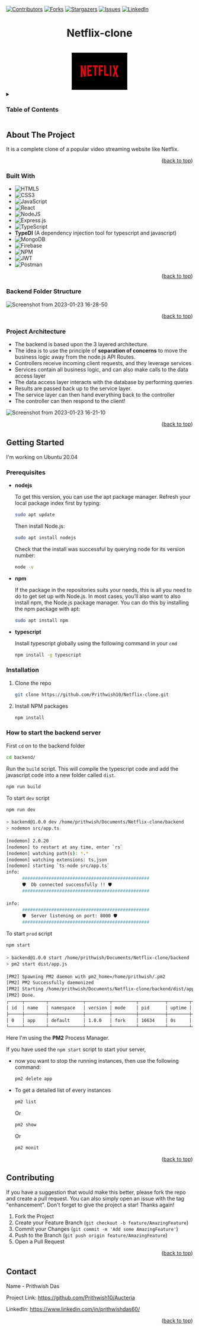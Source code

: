 <!-- Improved compatibility of back to top link: See: https://github.com/othneildrew/Best-README-Template/pull/73 -->
<a name="readme-top"></a>
<!--
*** Thanks for checking out the Best-README-Template. If you have a suggestion
*** that would make this better, please fork the repo and create a pull request
*** or simply open an issue with the tag "enhancement".
*** Don't forget to give the project a star!
*** Thanks again! Now go create something AMAZING! :D
-->



<!-- PROJECT SHIELDS -->
<!--
*** I'm using markdown "reference style" links for readability.
*** Reference links are enclosed in brackets [ ] instead of parentheses ( ).
*** See the bottom of this document for the declaration of the reference variables
*** for contributors-url, forks-url, etc. This is an optional, concise syntax you may use.
*** https://www.markdownguide.org/basic-syntax/#reference-style-links
-->
[![Contributors][contributors-shield]][contributors-url]
[![Forks][forks-shield]][forks-url]
[![Stargazers][stars-shield]][stars-url]
[![Issues][issues-shield]][issues-url]
[![LinkedIn][linkedin-shield]][linkedin-url]
<!-- [![MIT License][license-shield]][license-url] -->

# <h1 align="center">Netflix-clone</h1>

<!-- PROJECT LOGO -->
<br />
<div align="center">
  <a href="https://github.com/Prithwish10/Netflix-clone/backend">
    <img src="Netflix-logo.png" alt="Logo" width="150" height="100">
  </a>
</div>

<!-- TABLE OF CONTENTS -->
<details>
  <summary><h3>Table of Contents</h3></summary>
  <ol>
    <li>
      <a href="#about-the-project">About The Project</a>
      <ul>
        <li><a href="#built-with">Built With</a></li>
        <li><a href="#backend-folder-structure">Backend Folder Structure</a></li>
        <li><a href="#project-architecture">Project Architecture</a></li>
      </ul>
    </li>
    <li>
      <a href="#getting-started">Getting Started</a>
      <ul>
        <li><a href="#prerequisites">Prerequisites</a></li>
        <li><a href="#installation">Installation</a></li>
      </ul>
    </li>
<!--     <li><a href="#usage">Usage</a></li> -->
    <li><a href="#contributing">Contributing</a></li>
<!--     <li><a href="#license">License</a></li> -->
    <li><a href="#contact">Contact</a></li>
<!--     <li><a href="#acknowledgments">Acknowledgments</a></li> -->
  </ol>
</details>


<!-- ABOUT THE PROJECT -->
## About The Project
<!-- [![Product Name Screen Shot][product-screenshot]](https://example.com) -->

It is a complete clone of a popular video streaming website like Netflix.

<p align="right">(<a href="#readme-top">back to top</a>)</p>

### Built With

* ![HTML5](https://img.shields.io/badge/html5-%23E34F26.svg?style=for-the-badge&logo=html5&logoColor=white)
* ![CSS3](https://img.shields.io/badge/css3-%231572B6.svg?style=for-the-badge&logo=css3&logoColor=white)
* ![JavaScript](https://img.shields.io/badge/javascript-%23323330.svg?style=for-the-badge&logo=javascript&logoColor=%23F7DF1E)
* ![React](https://img.shields.io/badge/react-%2320232a.svg?style=for-the-badge&logo=react&logoColor=%2361DAFB)
* ![NodeJS](https://img.shields.io/badge/node.js-6DA55F?style=for-the-badge&logo=node.js&logoColor=white)
* ![Express.js](https://img.shields.io/badge/express.js-%23404d59.svg?style=for-the-badge&logo=express&logoColor=%2361DAFB)
* ![TypeScript](https://img.shields.io/badge/typescript-%23007ACC.svg?style=for-the-badge&logo=typescript&logoColor=white)
* **TypeDI** (A dependency injection tool for typescript and javascript)
* ![MongoDB](https://img.shields.io/badge/MongoDB-%234ea94b.svg?style=for-the-badge&logo=mongodb&logoColor=white)
* ![Firebase](https://img.shields.io/badge/firebase-%23039BE5.svg?style=for-the-badge&logo=firebase)
* ![NPM](https://img.shields.io/badge/NPM-%23000000.svg?style=for-the-badge&logo=npm&logoColor=white)
* ![JWT](https://img.shields.io/badge/JWT-black?style=for-the-badge&logo=JSON%20web%20tokens)
* ![Postman](https://img.shields.io/badge/Postman-FF6C37?style=for-the-badge&logo=postman&logoColor=white)

<p align="right">(<a href="#readme-top">back to top</a>)</p>

### Backend Folder Structure

![Screenshot from 2023-01-23 16-28-50](https://user-images.githubusercontent.com/59892611/214023489-b6422240-c910-4530-902c-80491452c176.png)

<p align="right">(<a href="#readme-top">back to top</a>)</p>

<!-- PROJECT ARCHITECTURE -->

### Project Architecture

* The backend is based upon the 3 layered architecture. 
* The idea is to use the principle of **separation of concerns** to move the business logic away from the node.js API Routes.
* Controllers receive incoming client requests, and they leverage services
* Services contain all business logic, and can also make calls to the data access layer
* The data access layer interacts with the database by performing queries
* Results are passed back up to the service layer.
* The service layer can then hand everything back to the controller
* The controller can then respond to the client!

![Screenshot from 2023-01-23 16-21-10](https://user-images.githubusercontent.com/59892611/214021924-f7c67ae5-0714-402b-ab89-24881161a60e.png)

<p align="right">(<a href="#readme-top">back to top</a>)</p>

<!-- GETTING STARTED -->
## Getting Started

I'm working on Ubuntu 20.04

### Prerequisites

* **nodejs**
  
  To get this version, you can use the apt package manager. Refresh your local package index first by typing:
  ```sh
  sudo apt update
  ```
  Then install Node.js:
  ```sh
  sudo apt install nodejs
  ```
  Check that the install was successful by querying node for its version number:
  ```sh
  node -v
  ```
* **npm**
  
  If the package in the repositories suits your needs, this is all you need to do to get set up with Node.js. In most cases, you’ll also want to also install npm, the   Node.js package manager. You can do this by installing the npm package with apt:
   ```sh
  sudo apt install npm
  ```
* **typescript**
  
  Install typescript globally using the following command in your `cmd`
  ```sh
  npm install -g typescript
  ```
  
### Installation

1. Clone the repo
   ```sh
   git clone https://github.com/Prithwish10/Netflix-clone.git
   ```
2. Install NPM packages
   ```sh
   npm install
   ```
### How to start the backend server

First `cd` on to the backend folder
```sh
cd backend/
```

Run the `build` script. This will compile the typescript code and add the javascript code into a new folder called `dist`.

```sh
npm run build
```

To start `dev` script
```sh
npm run dev

> backend@1.0.0 dev /home/prithwish/Documents/Netflix-clone/backend
> nodemon src/app.ts

[nodemon] 2.0.20
[nodemon] to restart at any time, enter `rs`
[nodemon] watching path(s): *.*
[nodemon] watching extensions: ts,json
[nodemon] starting `ts-node src/app.ts`
info:    
      ################################################
      🛡️  Db connected successfully !! 🛡️
      ################################################
    
info:    
      ################################################
      🛡️  Server listening on port: 8000 🛡️
      ################################################
```

To start `prod` script
```sh
npm start

> backend@1.0.0 start /home/prithwish/Documents/Netflix-clone/backend
> pm2 start dist/app.js

[PM2] Spawning PM2 daemon with pm2_home=/home/prithwish/.pm2
[PM2] PM2 Successfully daemonized
[PM2] Starting /home/prithwish/Documents/Netflix-clone/backend/dist/app.js in fork_mode (1 instance)
[PM2] Done.
┌─────┬────────┬─────────────┬─────────┬─────────┬──────────┬────────┬──────┬───────────┬──────────┬──────────┬──────────┬──────────┐
│ id  │ name   │ namespace   │ version │ mode    │ pid      │ uptime │ ↺    │ status    │ cpu      │ mem      │ user     │ watching │
├─────┼────────┼─────────────┼─────────┼─────────┼──────────┼────────┼──────┼───────────┼──────────┼──────────┼──────────┼──────────┤
│ 0   │ app    │ default     │ 1.0.0   │ fork    │ 16634    │ 0s     │ 0    │ online    │ 0%       │ 27.9mb   │ pri… │ disabled │
└─────┴────────┴─────────────┴─────────┴─────────┴──────────┴────────┴──────┴───────────┴──────────┴──────────┴──────────┴──────────┘
```
Here I'm using the **PM2** Process Manager.

If you have used the `npm start` script to start your server, 
* now you want to stop the running instances, then use the following command:
  ```sh
  pm2 delete app
  ```
* To get a detailed list of every instances
  ```sh
  pm2 list
  ```
  Or
  ```sh
  pm2 show
  ```
  Or
  ```sh
  pm2 monit
  ```

<p align="right">(<a href="#readme-top">back to top</a>)</p>

<!-- CONTRIBUTING -->
## Contributing

If you have a suggestion that would make this better, please fork the repo and create a pull request. You can also simply open an issue with the tag "enhancement".
Don't forget to give the project a star! Thanks again!

1. Fork the Project
2. Create your Feature Branch (`git checkout -b feature/AmazingFeature`)
3. Commit your Changes (`git commit -m 'Add some AmazingFeature'`)
4. Push to the Branch (`git push origin feature/AmazingFeature`)
5. Open a Pull Request

<p align="right">(<a href="#readme-top">back to top</a>)</p>

<!-- CONTACT -->
## Contact

Name - Prithwish Das

Project Link: https://github.com/Prithwish10/Aucteria

LinkedIn: https://www.linkedin.com/in/prithwishdas60/

<p align="right">(<a href="#readme-top">back to top</a>)</p>

<!-- MARKDOWN LINKS & IMAGES -->
<!-- https://www.markdownguide.org/basic-syntax/#reference-style-links -->
[contributors-shield]: https://img.shields.io/github/contributors/Prithwish10/Netflix-clone.svg?style=for-the-badge
[contributors-url]: https://github.com/Prithwish10/Netflix-clone/graphs/contributors
[forks-shield]: https://img.shields.io/github/forks/Prithwish10/Netflix-clone.svg?style=for-the-badge
[forks-url]: https://github.com/Prithwish10/Netflix-clone/network/members
[stars-shield]: https://img.shields.io/github/stars/Prithwish10/Netflix-clone.svg?style=for-the-badge
[stars-url]: https://github.com/Prithwish10/Netflix-clone/stargazers
[issues-shield]: https://img.shields.io/github/issues/Prithwish10/Netflix-clone.svg?style=for-the-badge
[issues-url]: https://github.com/Prithwish10/Netflix-clone/issues
[license-shield]: https://img.shields.io/github/license/Prithwish10/Netflix-clone.svg?style=for-the-badge
[license-url]: https://github.com/othneildrew/Best-README-Template/blob/master/LICENSE.txt
[linkedin-shield]: https://img.shields.io/badge/-LinkedIn-black.svg?style=for-the-badge&logo=linkedin&colorB=555
[linkedin-url]: https://www.linkedin.com/in/prithwishdas60/
[product-screenshot]: images/screenshot.png
